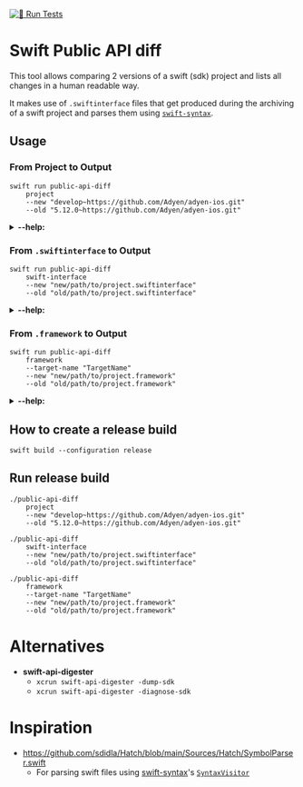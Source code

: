 [![🧪 Run Tests](https://github.com/Adyen/adyen-swift-public-api-diff/actions/workflows/run-tests.yml/badge.svg)](https://github.com/Adyen/adyen-swift-public-api-diff/actions/workflows/run-tests.yml)

# Swift Public API diff

This tool allows comparing 2 versions of a swift (sdk) project and lists all changes in a human readable way.

It makes use of `.swiftinterface` files that get produced during the archiving of a swift project and parses them using [`swift-syntax`](https://github.com/swiftlang/swift-syntax).

## Usage
 
### From Project to Output

```
swift run public-api-diff
    project
    --new "develop~https://github.com/Adyen/adyen-ios.git"
    --old "5.12.0~https://github.com/Adyen/adyen-ios.git"
```

<details><summary><b>--help:</b></summary>

```
USAGE: public-api-diff project --new <new> --old <old> [--scheme <scheme>] [--swift-interface-type <swift-interface-type>] [--output <output>] [--log-output <log-output>] [--log-level <log-level>]

OPTIONS:
  --new <new>             Specify the updated version to compare to
  --old <old>             Specify the old version to compare to
  --scheme <scheme>       [Optional] Which scheme to build (Needed when
                          comparing 2 xcode projects)
  --swift-interface-type <swift-interface-type>
                          [Optional] Specify the type of .swiftinterface you
                          want to compare (public/private) (default: public)
  --output <output>       [Optional] Where to output the result (File path)
  --log-output <log-output>
                          [Optional] Where to output the logs (File path)
  --log-level <log-level> [Optional] The log level to use during execution
                          (default: default)
  -h, --help              Show help information.
 ```
</details>
 
### From `.swiftinterface` to Output
 
```
swift run public-api-diff
    swift-interface
    --new "new/path/to/project.swiftinterface" 
    --old "old/path/to/project.swiftinterface"
```
 
<details><summary><b>--help:</b></summary>
 
```
USAGE: public-api-diff swift-interface --new <new> --old <old> [--target-name <target-name>] [--old-version-name <old-version-name>] [--new-version-name <new-version-name>] [--output <output>] [--log-output <log-output>] [--log-level <log-level>]

OPTIONS:
  --new <new>             Specify the updated .swiftinterface file to compare to
  --old <old>             Specify the old .swiftinterface file to compare to
  --target-name <target-name>
                          [Optional] The name of your target/module to show in
                          the output
  --old-version-name <old-version-name>
                          [Optional] The name of your old version (e.g. v1.0 /
                          main) to show in the output
  --new-version-name <new-version-name>
                          [Optional] The name of your new version (e.g. v2.0 /
                          develop) to show in the output
  --output <output>       [Optional] Where to output the result (File path)
  --log-output <log-output>
                          [Optional] Where to output the logs (File path)
  --log-level <log-level> [Optional] The log level to use during execution
                          (default: default)
  -h, --help              Show help information.
```
</details>

### From `.framework` to Output

```
swift run public-api-diff
    framework
    --target-name "TargetName"
    --new "new/path/to/project.framework" 
    --old "old/path/to/project.framework"
```

<details><summary><b>--help:</b></summary>

```
USAGE: public-api-diff framework --new <new> --old <old> --target-name <target-name> [--swift-interface-type <swift-interface-type>] [--old-version-name <old-version-name>] [--new-version-name <new-version-name>] [--output <output>] [--log-output <log-output>] [--log-level <log-level>]

OPTIONS:
  --new <new>             Specify the updated .framework to compare to
  --old <old>             Specify the old .framework to compare to
  --target-name <target-name>
                          The name of your target/module to show in the output
  --swift-interface-type <swift-interface-type>
                          [Optional] Specify the type of .swiftinterface you
                          want to compare (public/private) (default: public)
  --old-version-name <old-version-name>
                          [Optional] The name of your old version (e.g. v1.0 /
                          main) to show in the output
  --new-version-name <new-version-name>
                          [Optional] The name of your new version (e.g. v2.0 /
                          develop) to show in the output
  --output <output>       [Optional] Where to output the result (File path)
  --log-output <log-output>
                          [Optional] Where to output the logs (File path)
  --log-level <log-level> [Optional] The log level to use during execution
                          (default: default)
  -h, --help              Show help information.
```
</details>

## How to create a release build
```
swift build --configuration release
```

## Run release build
```
./public-api-diff
    project
    --new "develop~https://github.com/Adyen/adyen-ios.git" 
    --old "5.12.0~https://github.com/Adyen/adyen-ios.git"
    
./public-api-diff
    swift-interface
    --new "new/path/to/project.swiftinterface" 
    --old "old/path/to/project.swiftinterface"
    
./public-api-diff
    framework
    --target-name "TargetName"
    --new "new/path/to/project.framework" 
    --old "old/path/to/project.framework"
```

# Alternatives
- **swift-api-digester**
  - `xcrun swift-api-digester -dump-sdk`
  - `xcrun swift-api-digester -diagnose-sdk`

# Inspiration
 - https://github.com/sdidla/Hatch/blob/main/Sources/Hatch/SymbolParser.swift
   - For parsing swift files using [swift-syntax](https://github.com/swiftlang/swift-syntax)'s [`SyntaxVisitor`](https://github.com/swiftlang/swift-syntax/blob/main/Sources/SwiftSyntax/generated/SyntaxVisitor.swift)

